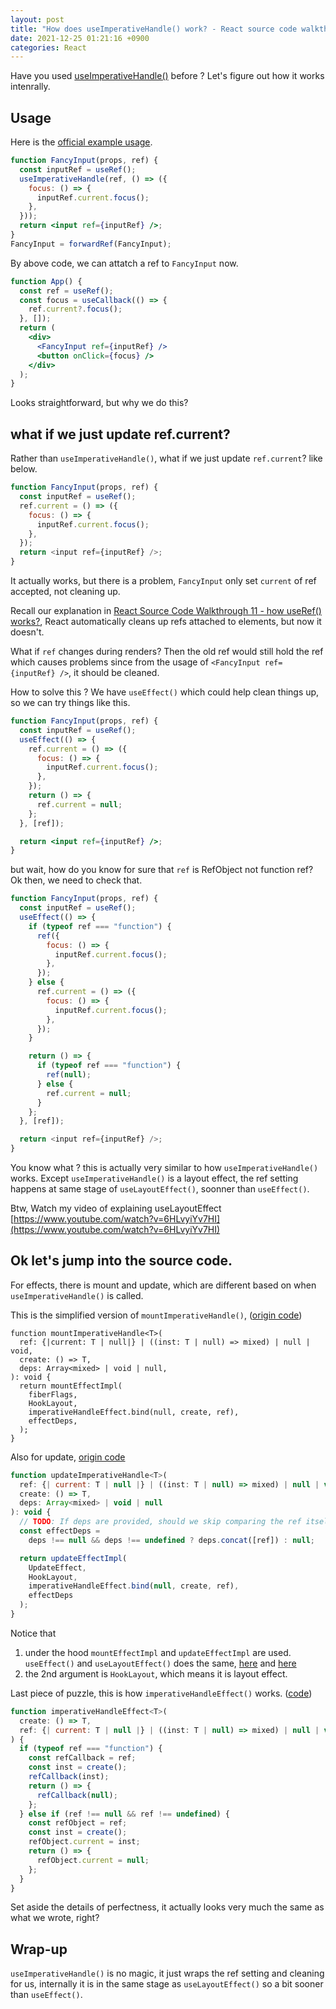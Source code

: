 ```yaml
---
layout: post
title: "How does useImperativeHandle() work? - React source code walkthrough"
date: 2021-12-25 01:21:16 +0900
categories: React
---
```


Have you used [useImperativeHandle()](https://reactjs.org/docs/hooks-reference.html#useimperativehandle) before ? Let's figure out how it works intenrally.

## Usage

Here is the [official example usage](https://reactjs.org/docs/hooks-reference.html#useimperativehandle).

```jsx
function FancyInput(props, ref) {
  const inputRef = useRef();
  useImperativeHandle(ref, () => ({
    focus: () => {
      inputRef.current.focus();
    },
  }));
  return <input ref={inputRef} />;
}
FancyInput = forwardRef(FancyInput);
```

By above code, we can attatch a ref to `FancyInput` now.

```jsx
function App() {
  const ref = useRef();
  const focus = useCallback(() => {
    ref.current?.focus();
  }, []);
  return (
    <div>
      <FancyInput ref={inputRef} />
      <button onClick={focus} />
    </div>
  );
}
```

Looks straightforward, but why we do this?

## what if we just update ref.current?

Rather than `useImperativeHandle()`, what if we just update `ref.current`? like below.

```js
function FancyInput(props, ref) {
  const inputRef = useRef();
  ref.current = () => ({
    focus: () => {
      inputRef.current.focus();
    },
  });
  return <input ref={inputRef} />;
}
```

It actually works, but there is a problem, `FancyInput` only set `current` of ref accepted, not cleaning up.

Recall our explanation in [React Source Code Walkthrough 11 - how useRef() works?](https://www.youtube.com/watch?v=q-B5XalyNpI), React automatically cleans up refs attached to elements, but now it doesn't.

What if `ref` changes during renders? Then the old ref would still hold the ref which causes problems since from the usage of `<FancyInput ref={inputRef} />`, it should be cleaned.

How to solve this ? We have `useEffect()` which could help clean things up, so we can try things like this.

```jsx
function FancyInput(props, ref) {
  const inputRef = useRef();
  useEffect(() => {
    ref.current = () => ({
      focus: () => {
        inputRef.current.focus();
      },
    });
    return () => {
      ref.current = null;
    };
  }, [ref]);

  return <input ref={inputRef} />;
}
```

but wait, how do you know for sure that `ref` is RefObject not function ref? Ok then, we need to check that.

```js
function FancyInput(props, ref) {
  const inputRef = useRef();
  useEffect(() => {
    if (typeof ref === "function") {
      ref({
        focus: () => {
          inputRef.current.focus();
        },
      });
    } else {
      ref.current = () => ({
        focus: () => {
          inputRef.current.focus();
        },
      });
    }

    return () => {
      if (typeof ref === "function") {
        ref(null);
      } else {
        ref.current = null;
      }
    };
  }, [ref]);

  return <input ref={inputRef} />;
}
```

You know what ? this is actually very similar to how `useImperativeHandle()` works. Except `useImperativeHandle()` is a layout effect, the ref setting happens at same stage of `useLayoutEffect()`, soonner than `useEffect()`.

Btw, Watch my video of explaining useLayoutEffect [https://www.youtube.com/watch?v=6HLvyiYv7HI](https://www.youtube.com/watch?v=6HLvyiYv7HI)

## Ok let's jump into the source code.

For effects, there is mount and update, which are different based on when `useImperativeHandle()` is called.

This is the simplified version of `mountImperativeHandle()`, ([origin code](https://github.com/facebook/react/blob/4729ff6d1f191902897927ff4ecd3d1f390177fa/packages/react-reconciler/src/ReactFiberHooks.new.js#L1799-L1835))

```
function mountImperativeHandle<T>(
  ref: {|current: T | null|} | ((inst: T | null) => mixed) | null | void,
  create: () => T,
  deps: Array<mixed> | void | null,
): void {
  return mountEffectImpl(
    fiberFlags,
    HookLayout,
    imperativeHandleEffect.bind(null, create, ref),
    effectDeps,
  );
}
```

Also for update, [origin code](https://github.com/facebook/react/blob/4729ff6d1f191902897927ff4ecd3d1f390177fa/packages/react-reconciler/src/ReactFiberHooks.new.js#L1837-L1862)

```js
function updateImperativeHandle<T>(
  ref: {| current: T | null |} | ((inst: T | null) => mixed) | null | void,
  create: () => T,
  deps: Array<mixed> | void | null
): void {
  // TODO: If deps are provided, should we skip comparing the ref itself?
  const effectDeps =
    deps !== null && deps !== undefined ? deps.concat([ref]) : null;

  return updateEffectImpl(
    UpdateEffect,
    HookLayout,
    imperativeHandleEffect.bind(null, create, ref),
    effectDeps
  );
}
```

Notice that

1. under the hood `mountEffectImpl` and `updateEffectImpl` are used. `useEffect()` and `useLayoutEffect()` does the same, [here](https://github.com/facebook/react/blob/4729ff6d1f191902897927ff4ecd3d1f390177fa/packages/react-reconciler/src/ReactFiberHooks.new.js#L1698) and [here](https://github.com/facebook/react/blob/4729ff6d1f191902897927ff4ecd3d1f390177fa/packages/react-reconciler/src/ReactFiberHooks.new.js#L1744-L1759)
2. the 2nd argument is `HookLayout`, which means it is layout effect.

Last piece of puzzle, this is how `imperativeHandleEffect()` works. ([code](https://github.com/facebook/react/blob/4729ff6d1f191902897927ff4ecd3d1f390177fa/packages/react-reconciler/src/ReactFiberHooks.new.js#L1769-L1797))

```js
function imperativeHandleEffect<T>(
  create: () => T,
  ref: {| current: T | null |} | ((inst: T | null) => mixed) | null | void
) {
  if (typeof ref === "function") {
    const refCallback = ref;
    const inst = create();
    refCallback(inst);
    return () => {
      refCallback(null);
    };
  } else if (ref !== null && ref !== undefined) {
    const refObject = ref;
    const inst = create();
    refObject.current = inst;
    return () => {
      refObject.current = null;
    };
  }
}
```

Set aside the details of perfectness, it actually looks very much the same as what we wrote, right?

## Wrap-up

`useImperativeHandle()` is no magic, it just wraps the ref setting and cleaning for us, internally it is in the same stage as `useLayoutEffect()` so a bit sooner than `useEffect()`.
